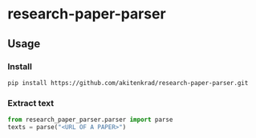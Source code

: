 # research-paper-parser

## Usage

### Install
```
pip install https://github.com/akitenkrad/research-paper-parser.git
```

### Extract text
```python
from research_paper_parser.parser import parse
texts = parse("<URL OF A PAPER>")
```